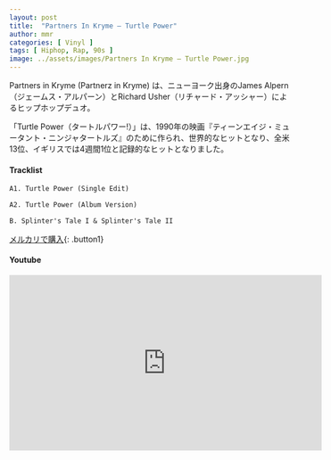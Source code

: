 ```yaml
---
layout: post
title:  "Partners In Kryme – Turtle Power"
author: mmr
categories: [ Vinyl ]
tags: [ Hiphop, Rap, 90s ]
image: ../assets/images/Partners In Kryme – Turtle Power.jpg
---
```


Partners in Kryme (Partnerz in Kryme) は、ニューヨーク出身のJames Alpern（ジェームス・アルパーン）とRichard Usher（リチャード・アッシャー）によるヒップホップデュオ。

「Turtle Power（タートルパワー!）」は、1990年の映画『ティーンエイジ・ミュータント・ニンジャタートルズ』のために作られ、世界的なヒットとなり、全米13位、イギリスでは4週間1位と記録的なヒットとなりました。



#### Tracklist
```md
A1. Turtle Power (Single Edit)

A2. Turtle Power (Album Version)

B. Splinter's Tale I & Splinter's Tale II
```

[メルカリで購入](https://jp.mercari.com/item/m18653257795?afid=6142608987){: .button1}

#### Youtube
<iframe width="560" height="315" src="https://www.youtube.com/embed/t4j9o6324bo?si=_6hQ0afxz9GEW2MS" title="YouTube video player" frameborder="0" allow="accelerometer; autoplay; clipboard-write; encrypted-media; gyroscope; picture-in-picture; web-share" referrerpolicy="strict-origin-when-cross-origin" allowfullscreen></iframe>
